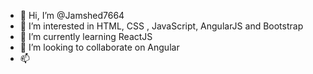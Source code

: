- 👋 Hi, I’m @Jamshed7664
- 👀 I’m interested in HTML, CSS , JavaScript, AngularJS and Bootstrap
- 🌱 I’m currently learning ReactJS
- 💞️ I’m looking to collaborate on Angular
- 📫 


